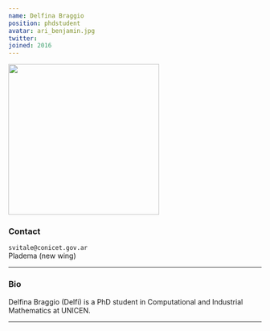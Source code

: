 ```yaml
---
name: Delfina Braggio
position: phdstudent
avatar: ari_benjamin.jpg
twitter:
joined: 2016
---
```


<img width="300" src="{{site.baseurl}}/images/people/{{page.avatar}}" data-action="zoom">

### Contact

<i class="fa fa-envelope-o"></i>  `svitale@conicet.gov.ar`<br>
<i class="fa fa-building"></i> Pladema (new wing) <br>

<hr>

### Bio

Delfina Braggio (Delfi) is a PhD student in Computational and Industrial Mathematics at UNICEN. 

<hr>